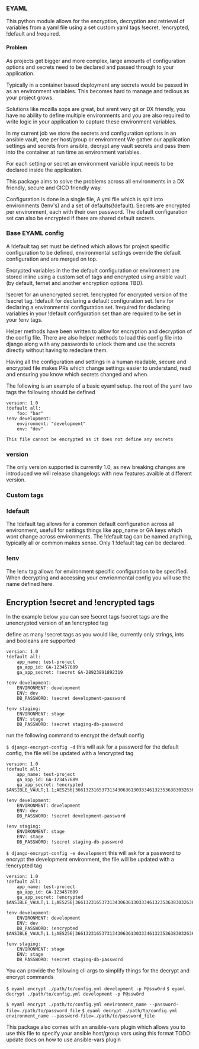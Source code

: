 ### EYAML
This python module allows for the encryption, decryption and retrieval of variables from a yaml file
using a set custom yaml tags !secret, !encrypted, !default and !required.

#### Problem
As projects get bigger and more complex, large amounts of configuration options and secrets need to be declared 
and passed through to your application.

Typically in a container based deployment any secrets would be passed in as an environment variables. 
This becomes hard to manage and tedious as your project grows.

Solutions like mozilla sops are great, but arent very git or DX friendly, you have no ability to define multiple environments
and you are also required to write logic in your application to capture these environment variables.

In my current job we store the secrets and configuration options in an ansible vault, one per host/group or environment 
We gather our application settings and secrets from ansible, decrypt any vault secrets and pass them into the container
at run time as environment variables. 

For each setting or secret an environment variable input needs to be declared inside the application.

This package aims to solve the problems across all environments in a DX friendly, secure and CICD friendly way.

Configuration is done in a single file, A yml file which is split into environments (!env's) and a set of defaults(!default).
Secrets are encrypted per environment, each with their own password. The default configuration set can also be 
encrypted if there are shared default secrets.



### Base EYAML config
A !default tag set must be defined which allows for project specific configuration to be defined, environmental 
settings override the default configuration and are merged on top.

Encrypted variables in the the default configuration or environment are stored inline using a custom set of tags and encrypted using ansible vault (by default, fernet and another encryption options TBD).

!secret for an unencrypted secret.
!encrypted for encrypted version of the !secret tag.
!default for declaring a default configuration set.
!env for declaring a environmental configuration set.
!required for declaring variables in your !default configuration set than are required to be set in your !env tags.


Helper methods have been written to allow for encryption and decryption of the config file.
There are also helper methods to load this config file into django along with any passwords to unlock them and use the secrets directly without having to redeclare them.

Having all the configuration and settings in a human readable, secure and encrypted file makes PRs which change settings easier 
to understand, read and ensuring you know which secrets changed and when.

The following is an example of a basic eyaml setup. 
the root of the yaml two tags the following should be defined
```
version: 1.0
!default all:
    foo: "bar"
!env development:
    environment: "development"
    env: "dev"    
```
    This file cannot be encrypted as it does not define any secrets


### version
The only version supported is currently 1.0, as new breaking changes are introduced we will release changelogs with new features avaible at different version.


### Custom tags

### !default
The !default tag allows for a common default configuration across all environment, usefull for settings things like app_name or GA keys which wont change across environments. The !default tag can be named anything, typically all or common makes sense.
Only 1 !default tag can be declared.

### !env
The !env tag allows for environment specific configuration to be specified. When decrypting and accessing your envrionmental config you will use the name defined here.


## Encryption !secret and !encrypted tags

In the example below you can see !secret tags
!secret tags are the unencrypted version of an !encrypted tag

define as many !secret tags as you would like, currently only strings, ints and booleans are supported

```
version: 1.0
!default all:
    app_name: test-project
    ga_app_id: GA-123457689
    ga_app_secret: !secret GA-28923891892319

!env development:
    ENVIRONMENT: development
    ENV: dev
    DB_PASSWORD: !secret development-password

!env staging:
    ENVIRONMENT: stage
    ENV: stage
    DB_PASSWORD: !secret staging-db-password

```

run the following command to encrypt the default config

`$ django-encrypt-config -d`
this will ask for a password for the default config, the file will be updated with a !encrypted tag

```
version: 1.0
!default all:
    app_name: test-project
    ga_app_id: GA-123457689
    ga_app_secret: !encrypted $ANSIBLE_VAULT;1.1;AES256|36613231653731343063613033346132353638303263623763653766663564363162313132353338|3961663561333236343631616530373763376130356532380a316536333930376534666630636264|34363165633730663731303431623762636434353538653665353964343365613764373731363232|3462623530313138620a393135613135343732613334373831303064613930663263663233346630|3438|

!env development:
    ENVIRONMENT: development
    ENV: dev
    DB_PASSWORD: !secret development-password

!env staging:
    ENVIRONMENT: stage
    ENV: stage
    DB_PASSWORD: !secret staging-db-password

```

`$ django-encrypt-config -e development`
this will ask for a password to encrypt the development environment, the file will be updated with a !encrypted tag


```
version: 1.0
!default all:
    app_name: test-project
    ga_app_id: GA-123457689
    ga_app_secret: !encrypted $ANSIBLE_VAULT;1.1;AES256|36613231653731343063613033346132353638303263623763653766663564363162313132353338|3961663561333236343631616530373763376130356532380a316536333930376534666630636264|34363165633730663731303431623762636434353538653665353964343365613764373731363232|3462623530313138620a393135613135343732613334373831303064613930663263663233346630|3438|

!env development:
    ENVIRONMENT: development
    ENV: dev
    DB_PASSWORD: !encrypted $ANSIBLE_VAULT;1.1;AES256|36613231653731343063613033346132353638303263623763653766663564363162313132353338|3961663561333236343631616530373763376130356532380a316536333930376534666630636264|34363165633730663731303431623762636434353538653665353964343365613764373731363232|3462623530313138620a393135613135343732613334373831303064613930663263663233346630|3438|

!env staging:
    ENVIRONMENT: stage
    ENV: stage
    DB_PASSWORD: !secret staging-db-password

```

You can provide the following cli args to simplify things for the decrypt and encrypt commands

`$ eyaml encrypt ./path/to/config.yml development -p P@ssw0rd`
`$ eyaml decrypt ./path/to/config.yml development -p P@ssw0rd`

`$ eyaml encrypt ./path/to/config.yml environment_name --password-file=./path/to/password_file`
`$ eyaml decrypt ./path/to/config.yml environment_name --password-file=./path/to/password_file`


This package also comes with an ansible-vars plugin which allows you to use this file to specify your ansible host/group vars using this format
TODO: update docs on how to use ansible-vars plugin

